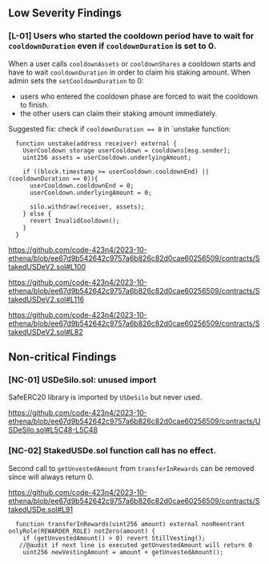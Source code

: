 ## Low Severity Findings

### [L-01] Users who started the cooldown period have to wait for `cooldownDuration` even if `cooldownDuration` is set to 0. 
When a user calls `cooldownAssets` or `cooldownShares` a cooldown starts and have to wait `cooldownDuration` in order to claim his staking amount. 
When admin sets the `setCooldownDuration` to 0:
- users who entered the cooldown phase are forced to wait the cooldown to finish. 
- the other users can claim their staking amount immediately. 

Suggested fix: check if `cooldownDuration == 0` in `unstake function:

```solidity
  function unstake(address receiver) external {
    UserCooldown storage userCooldown = cooldowns[msg.sender];
    uint256 assets = userCooldown.underlyingAmount;

    if ((block.timestamp >= userCooldown.cooldownEnd) || (cooldownDuration == 0)){
      userCooldown.cooldownEnd = 0;
      userCooldown.underlyingAmount = 0;

      silo.withdraw(receiver, assets);
    } else {
      revert InvalidCooldown();
    }
  }

```
https://github.com/code-423n4/2023-10-ethena/blob/ee67d9b542642c9757a6b826c82d0cae60256509/contracts/StakedUSDeV2.sol#L100

https://github.com/code-423n4/2023-10-ethena/blob/ee67d9b542642c9757a6b826c82d0cae60256509/contracts/StakedUSDeV2.sol#L116

https://github.com/code-423n4/2023-10-ethena/blob/ee67d9b542642c9757a6b826c82d0cae60256509/contracts/StakedUSDeV2.sol#L82


## Non-critical Findings

### [NC-01] USDeSilo.sol: unused import

SafeERC20 library is imported by `USDeSilo` but never used. 

https://github.com/code-423n4/2023-10-ethena/blob/ee67d9b542642c9757a6b826c82d0cae60256509/contracts/USDeSilo.sol#L5C48-L5C48

### [NC-02] StakedUSDe.sol function call has no effect.
Second call to `getUnvestedAmount` from `transferInRewards` can be removed since will always return 0. 

https://github.com/code-423n4/2023-10-ethena/blob/ee67d9b542642c9757a6b826c82d0cae60256509/contracts/StakedUSDe.sol#L91
```solidity
  function transferInRewards(uint256 amount) external nonReentrant onlyRole(REWARDER_ROLE) notZero(amount) {
    if (getUnvestedAmount() > 0) revert StillVesting();
   //@audit if next line is executed getUnvestedAmount will return 0 
    uint256 newVestingAmount = amount + getUnvestedAmount();
```